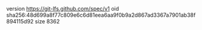 version https://git-lfs.github.com/spec/v1
oid sha256:48d699a8f77c809e6c6d81eea6aa9f0b9a2d867ad3367a7901ab38f894115d92
size 8362
